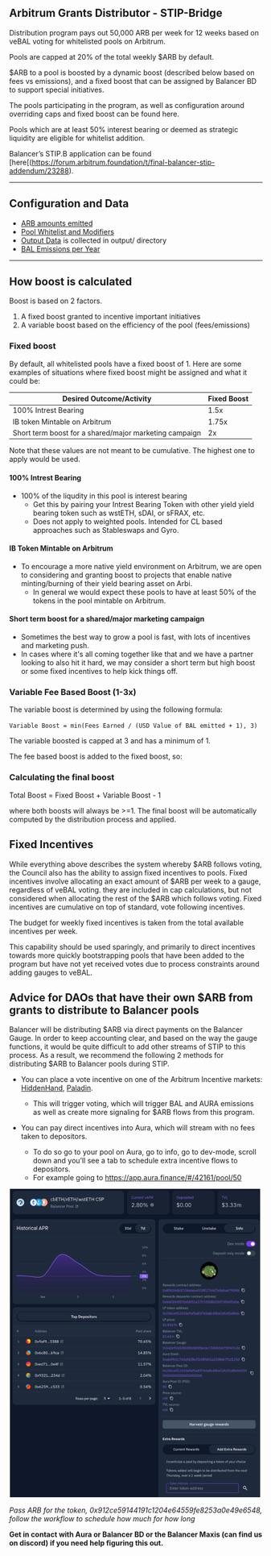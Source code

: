## Arbitrum Grants Distributor  - STIP-Bridge
Distribution program pays out 50,000 ARB per week for 12 weeks based on veBAL voting for whitelisted pools on Arbitrum.

Pools are capped at 20% of the total weekly $ARB by default.

$ARB to a pool is boosted by a dynamic boost (described below based on fees vs emissions), and a fixed boost that can be assigned by Balancer BD to support special initiatives.

The pools participating in the program, as well as configuration around overriding caps and fixed boost can be found here.

Pools which are at least 50% interest bearing or deemed as strategic liquidity are eligible for whitelist addition.

Balancer’s STIP.B application can be found [here[(https://forum.arbitrum.foundation/t/final-balancer-stip-addendum/23288).

---

## Configuration and Data
- [ARB amounts emitted](https://github.com/BalancerMaxis/arbitrum_grants_distributor/blob/main/automation/constants.py#L12)
- [Pool Whitelist and Modifiers](https://github.com/BalancerMaxis/arbitrum_grants_distributor/blob/main/automation/arbitrum_stip_bridge_start_q2_2024.py)
- [Output Data](https://github.com/BalancerMaxis/arbitrum_grants_distributor/tree/main/output) is collected in output/ directory
- [BAL Emissions per Year](https://github.com/BalancerMaxis/arbitrum_grants_distributor/blob/main/automation/emissions_per_year.py)

---

## How boost is calculated

Boost is based on 2 factors.

1. A fixed boost granted to incentive important initiatives
2. A variable boost based on the efficiency of the pool (fees/emissions)

### Fixed boost
By default, all whitelisted pools have a fixed boost of 1.  Here are some examples of situations where fixed boost might be assigned and what it could be:

| Desired Outcome/Activity                               | Fixed Boost |
|--------------------------------------------------------|-------------|
| 100% Intrest Bearing                                   | 1.5x        |
| IB token Mintable on Arbitrum                          | 1.75x       |
| Short term boost for a shared/major marketing campaign | 2x          |

Note that these values are not meant to be cumulative.  The highest one to apply would be used. 

#### 100% Intrest Bearing    
- 100% of the liqudity in this pool is interest bearing
  - Get this by pairing your Intrest Bearing Token with other yield yield bearing token such as wstETH, sDAI, or sFRAX, etc. 
  - Does not apply to weighted pools.  Intended for CL based approaches such as Stableswaps and Gyro. 

#### IB Token Mintable on Arbitrum
- To encourage a more native yield environment on Arbitrum, we are open to considering and granting boost to projects that enable native minting/burning of their yield bearing asset on Arbi.  
  - In general we would expect these pools to have at least 50% of the tokens in the pool mintable on Arbitrum.
  
#### Short term boost for a shared/major marketing campaign
- Sometimes the best way to grow a pool is fast, with lots of incentives and marketing push.
- In cases where it's all coming together like that and we have a partner looking to also hit it hard, we may consider a short term but high boost or some fixed incentives to help kick things off.


### Variable Fee Based Boost (1-3x)
The variable boost is determined by using the following formula:

`Variable Boost = min(Fees Earned / (USD Value of BAL emitted + 1), 3)`

The variable boosted is capped at 3 and has a minimum of 1.

The fee based boost is added to the fixed boost, so:

### Calculating the final boost
Total Boost = Fixed Boost + Variable Boost - 1

where both boosts will always be >=1.  The final boost will be automatically computed by the distribution process and applied.

## Fixed Incentives
While everything above describes the system whereby $ARB follows voting, the Council also has the ability to assign fixed incentives to pools. Fixed incentives involve allocating an exact amount of $ARB per week to a gauge, regardless of veBAL voting. 
they are included in cap calculations, but not considered when allocating the rest of the $ARB which follows voting.  Fixed incentives are cumulative on top of standard, vote following incentives.  

The budget for weekly fixed incentives is taken from the total available incentives per week.

This capability should be used sparingly, and primarily to direct incentives towards more quickly bootstrapping pools that have been added to the program but have not yet received votes due to process constraints around adding gauges to veBAL.


## Advice for DAOs that have their own $ARB from grants to distribute to Balancer pools

Balancer will be distributing $ARB via direct payments on the Balancer Gauge.  In order to keep accounting clear, and based on the way the gauge functions, it would be quite difficult to add other streams of STIP to this process.  As a result, we recommend the following 2 methods for distributing $ARB to Balancer pools during STIP.

- You can place a vote incentive on one of the Arbitrum Incentive markets: [HiddenHand](https://hiddenhand.finance/aura), [Paladin](https://quest.paladin.vote/#/create).  
  - This will trigger voting, which will trigger BAL and AURA emissions as well as create more signaling for $ARB flows from this program.

- You can pay direct incentives into Aura, which will stream with no fees taken to depositors.
  - To do so go to your pool on Aura, go to info, go to dev-mode, scroll down and you’ll see a tab to schedule extra incentive flows to depositors. 
  - For example going to https://app.aura.finance/#/42161/pool/50 

<img src="images/aura_direct_deposit_flow.png" width=500>

_Pass ARB for the token, 0x912ce59144191c1204e64559fe8253a0e49e6548, follow the workflow to schedule how much for how long_ 


**Get in contact with Aura or Balancer BD or the Balancer Maxis (can find us on discord) if you need help figuring this out.**




